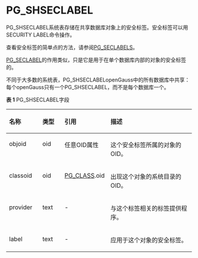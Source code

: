 # PG\_SHSECLABEL<a name="ZH-CN_TOPIC_0242385844"></a>

PG\_SHSECLABEL系统表存储在共享数据库对象上的安全标签。安全标签可以用SECURITY LABEL命令操作。

查看安全标签的简单点的方法，请参阅[PG\_SECLABELS](PG_SECLABELS.md#ZH-CN_TOPIC_0242385959)。

[PG\_SECLABEL](PG_SECLABEL.md#ZH-CN_TOPIC_0242385841)的作用类似，只是它是用于在单个数据库内部的对象的安全标签的。

不同于大多数的系统表，PG\_SHSECLABELopenGauss中的所有数据库中共享：每个openGauss只有一个PG\_SHSECLABEL，而不是每个数据库一个。

**表 1**  PG\_SHSECLABEL字段

<a name="zh-cn_topic_0237122316_zh-cn_topic_0059778891_tba60076b7fa44497bbb0ef74c9ff01f1"></a>
<table><thead align="left"><tr id="zh-cn_topic_0237122316_zh-cn_topic_0059778891_rd5ca85b44f734b46aab8ed63f0fb7a14"><th class="cellrowborder" valign="top" width="18.04819518048195%" id="mcps1.2.5.1.1"><p id="zh-cn_topic_0237122316_zh-cn_topic_0059778891_a2b21b64591ee4fb99e0d6e180ce994df"><a name="zh-cn_topic_0237122316_zh-cn_topic_0059778891_a2b21b64591ee4fb99e0d6e180ce994df"></a><a name="zh-cn_topic_0237122316_zh-cn_topic_0059778891_a2b21b64591ee4fb99e0d6e180ce994df"></a>名称</p>
</th>
<th class="cellrowborder" valign="top" width="12.028797120287972%" id="mcps1.2.5.1.2"><p id="zh-cn_topic_0237122316_zh-cn_topic_0059778891_aa55934e6e4d54050b1824d158eae9f91"><a name="zh-cn_topic_0237122316_zh-cn_topic_0059778891_aa55934e6e4d54050b1824d158eae9f91"></a><a name="zh-cn_topic_0237122316_zh-cn_topic_0059778891_aa55934e6e4d54050b1824d158eae9f91"></a>类型</p>
</th>
<th class="cellrowborder" valign="top" width="23.30766923307669%" id="mcps1.2.5.1.3"><p id="zh-cn_topic_0237122316_zh-cn_topic_0059778891_ab397049b1bd74690b32cc757e7fc3b62"><a name="zh-cn_topic_0237122316_zh-cn_topic_0059778891_ab397049b1bd74690b32cc757e7fc3b62"></a><a name="zh-cn_topic_0237122316_zh-cn_topic_0059778891_ab397049b1bd74690b32cc757e7fc3b62"></a>引用</p>
</th>
<th class="cellrowborder" valign="top" width="46.61533846615338%" id="mcps1.2.5.1.4"><p id="zh-cn_topic_0237122316_zh-cn_topic_0059778891_afad2a693bfe94677916cd71bcabd1bb1"><a name="zh-cn_topic_0237122316_zh-cn_topic_0059778891_afad2a693bfe94677916cd71bcabd1bb1"></a><a name="zh-cn_topic_0237122316_zh-cn_topic_0059778891_afad2a693bfe94677916cd71bcabd1bb1"></a>描述</p>
</th>
</tr>
</thead>
<tbody><tr id="zh-cn_topic_0237122316_zh-cn_topic_0059778891_r431e9edbca7c4ea5a40f5e56a9f4590c"><td class="cellrowborder" valign="top" width="18.04819518048195%" headers="mcps1.2.5.1.1 "><p id="zh-cn_topic_0237122316_zh-cn_topic_0059778891_a7b964404d72148a7b210a241596acaea"><a name="zh-cn_topic_0237122316_zh-cn_topic_0059778891_a7b964404d72148a7b210a241596acaea"></a><a name="zh-cn_topic_0237122316_zh-cn_topic_0059778891_a7b964404d72148a7b210a241596acaea"></a>objoid</p>
</td>
<td class="cellrowborder" valign="top" width="12.028797120287972%" headers="mcps1.2.5.1.2 "><p id="zh-cn_topic_0237122316_zh-cn_topic_0059778891_a7550f1cfed7148f48b3ca88aef689371"><a name="zh-cn_topic_0237122316_zh-cn_topic_0059778891_a7550f1cfed7148f48b3ca88aef689371"></a><a name="zh-cn_topic_0237122316_zh-cn_topic_0059778891_a7550f1cfed7148f48b3ca88aef689371"></a>oid</p>
</td>
<td class="cellrowborder" valign="top" width="23.30766923307669%" headers="mcps1.2.5.1.3 "><p id="zh-cn_topic_0237122316_zh-cn_topic_0059778891_adf9a8c900e5544fab25fd27cfa692f6f"><a name="zh-cn_topic_0237122316_zh-cn_topic_0059778891_adf9a8c900e5544fab25fd27cfa692f6f"></a><a name="zh-cn_topic_0237122316_zh-cn_topic_0059778891_adf9a8c900e5544fab25fd27cfa692f6f"></a>任意OID属性</p>
</td>
<td class="cellrowborder" valign="top" width="46.61533846615338%" headers="mcps1.2.5.1.4 "><p id="zh-cn_topic_0237122316_zh-cn_topic_0059778891_a3ccedfa373734bacb73c5a8b9e23d844"><a name="zh-cn_topic_0237122316_zh-cn_topic_0059778891_a3ccedfa373734bacb73c5a8b9e23d844"></a><a name="zh-cn_topic_0237122316_zh-cn_topic_0059778891_a3ccedfa373734bacb73c5a8b9e23d844"></a>这个安全标签所属的对象的OID。</p>
</td>
</tr>
<tr id="zh-cn_topic_0237122316_zh-cn_topic_0059778891_rfc2e47110af14defa2be2d47eaccb7d8"><td class="cellrowborder" valign="top" width="18.04819518048195%" headers="mcps1.2.5.1.1 "><p id="zh-cn_topic_0237122316_zh-cn_topic_0059778891_a833d611de1854beeaa0199472d14cf70"><a name="zh-cn_topic_0237122316_zh-cn_topic_0059778891_a833d611de1854beeaa0199472d14cf70"></a><a name="zh-cn_topic_0237122316_zh-cn_topic_0059778891_a833d611de1854beeaa0199472d14cf70"></a>classoid</p>
</td>
<td class="cellrowborder" valign="top" width="12.028797120287972%" headers="mcps1.2.5.1.2 "><p id="zh-cn_topic_0237122316_zh-cn_topic_0059778891_a9e6dd309c4ec4466ad56f41d3a738fd5"><a name="zh-cn_topic_0237122316_zh-cn_topic_0059778891_a9e6dd309c4ec4466ad56f41d3a738fd5"></a><a name="zh-cn_topic_0237122316_zh-cn_topic_0059778891_a9e6dd309c4ec4466ad56f41d3a738fd5"></a>oid</p>
</td>
<td class="cellrowborder" valign="top" width="23.30766923307669%" headers="mcps1.2.5.1.3 "><p id="zh-cn_topic_0237122316_zh-cn_topic_0059778891_a0492c3a49c3b46e297a09f7fde0d58ae"><a name="zh-cn_topic_0237122316_zh-cn_topic_0059778891_a0492c3a49c3b46e297a09f7fde0d58ae"></a><a name="zh-cn_topic_0237122316_zh-cn_topic_0059778891_a0492c3a49c3b46e297a09f7fde0d58ae"></a><a href="PG_CLASS.md">PG_CLASS</a>.oid</p>
</td>
<td class="cellrowborder" valign="top" width="46.61533846615338%" headers="mcps1.2.5.1.4 "><p id="zh-cn_topic_0237122316_zh-cn_topic_0059778891_a7bafaac74bbb4483ac8ca0e639840107"><a name="zh-cn_topic_0237122316_zh-cn_topic_0059778891_a7bafaac74bbb4483ac8ca0e639840107"></a><a name="zh-cn_topic_0237122316_zh-cn_topic_0059778891_a7bafaac74bbb4483ac8ca0e639840107"></a>出现这个对象的系统目录的OID。</p>
</td>
</tr>
<tr id="zh-cn_topic_0237122316_zh-cn_topic_0059778891_r48fe2e5dac594796b2a1e8233e4715c9"><td class="cellrowborder" valign="top" width="18.04819518048195%" headers="mcps1.2.5.1.1 "><p id="zh-cn_topic_0237122316_zh-cn_topic_0059778891_aec29f39d89cd443ea2662502e94fde0e"><a name="zh-cn_topic_0237122316_zh-cn_topic_0059778891_aec29f39d89cd443ea2662502e94fde0e"></a><a name="zh-cn_topic_0237122316_zh-cn_topic_0059778891_aec29f39d89cd443ea2662502e94fde0e"></a>provider</p>
</td>
<td class="cellrowborder" valign="top" width="12.028797120287972%" headers="mcps1.2.5.1.2 "><p id="zh-cn_topic_0237122316_zh-cn_topic_0059778891_a2e937429b6eb42d482a020049206491e"><a name="zh-cn_topic_0237122316_zh-cn_topic_0059778891_a2e937429b6eb42d482a020049206491e"></a><a name="zh-cn_topic_0237122316_zh-cn_topic_0059778891_a2e937429b6eb42d482a020049206491e"></a>text</p>
</td>
<td class="cellrowborder" valign="top" width="23.30766923307669%" headers="mcps1.2.5.1.3 "><p id="zh-cn_topic_0237122316_zh-cn_topic_0059778891_abfe1e6e0cc7b4f5b8cbdaadbfa94e3dd"><a name="zh-cn_topic_0237122316_zh-cn_topic_0059778891_abfe1e6e0cc7b4f5b8cbdaadbfa94e3dd"></a><a name="zh-cn_topic_0237122316_zh-cn_topic_0059778891_abfe1e6e0cc7b4f5b8cbdaadbfa94e3dd"></a>-</p>
</td>
<td class="cellrowborder" valign="top" width="46.61533846615338%" headers="mcps1.2.5.1.4 "><p id="zh-cn_topic_0237122316_zh-cn_topic_0059778891_a0700687a5c584b75bbb912c316e7b6b5"><a name="zh-cn_topic_0237122316_zh-cn_topic_0059778891_a0700687a5c584b75bbb912c316e7b6b5"></a><a name="zh-cn_topic_0237122316_zh-cn_topic_0059778891_a0700687a5c584b75bbb912c316e7b6b5"></a>与这个标签相关的标签提供程序。</p>
</td>
</tr>
<tr id="zh-cn_topic_0237122316_zh-cn_topic_0059778891_r152bb9b220694af796342c8c3531a055"><td class="cellrowborder" valign="top" width="18.04819518048195%" headers="mcps1.2.5.1.1 "><p id="zh-cn_topic_0237122316_zh-cn_topic_0059778891_a12818cfc0b39432facb99499d59d49c7"><a name="zh-cn_topic_0237122316_zh-cn_topic_0059778891_a12818cfc0b39432facb99499d59d49c7"></a><a name="zh-cn_topic_0237122316_zh-cn_topic_0059778891_a12818cfc0b39432facb99499d59d49c7"></a>label</p>
</td>
<td class="cellrowborder" valign="top" width="12.028797120287972%" headers="mcps1.2.5.1.2 "><p id="zh-cn_topic_0237122316_zh-cn_topic_0059778891_ac04e501d2d944cfb9754e1cbe69ea534"><a name="zh-cn_topic_0237122316_zh-cn_topic_0059778891_ac04e501d2d944cfb9754e1cbe69ea534"></a><a name="zh-cn_topic_0237122316_zh-cn_topic_0059778891_ac04e501d2d944cfb9754e1cbe69ea534"></a>text</p>
</td>
<td class="cellrowborder" valign="top" width="23.30766923307669%" headers="mcps1.2.5.1.3 "><p id="zh-cn_topic_0237122316_zh-cn_topic_0059778891_aa4d2762b39ad44d1963de26f6d173ef7"><a name="zh-cn_topic_0237122316_zh-cn_topic_0059778891_aa4d2762b39ad44d1963de26f6d173ef7"></a><a name="zh-cn_topic_0237122316_zh-cn_topic_0059778891_aa4d2762b39ad44d1963de26f6d173ef7"></a>-</p>
</td>
<td class="cellrowborder" valign="top" width="46.61533846615338%" headers="mcps1.2.5.1.4 "><p id="zh-cn_topic_0237122316_zh-cn_topic_0059778891_a47514e01a1884325a3edfe0546b29bf5"><a name="zh-cn_topic_0237122316_zh-cn_topic_0059778891_a47514e01a1884325a3edfe0546b29bf5"></a><a name="zh-cn_topic_0237122316_zh-cn_topic_0059778891_a47514e01a1884325a3edfe0546b29bf5"></a>应用于这个对象的安全标签。</p>
</td>
</tr>
</tbody>
</table>

